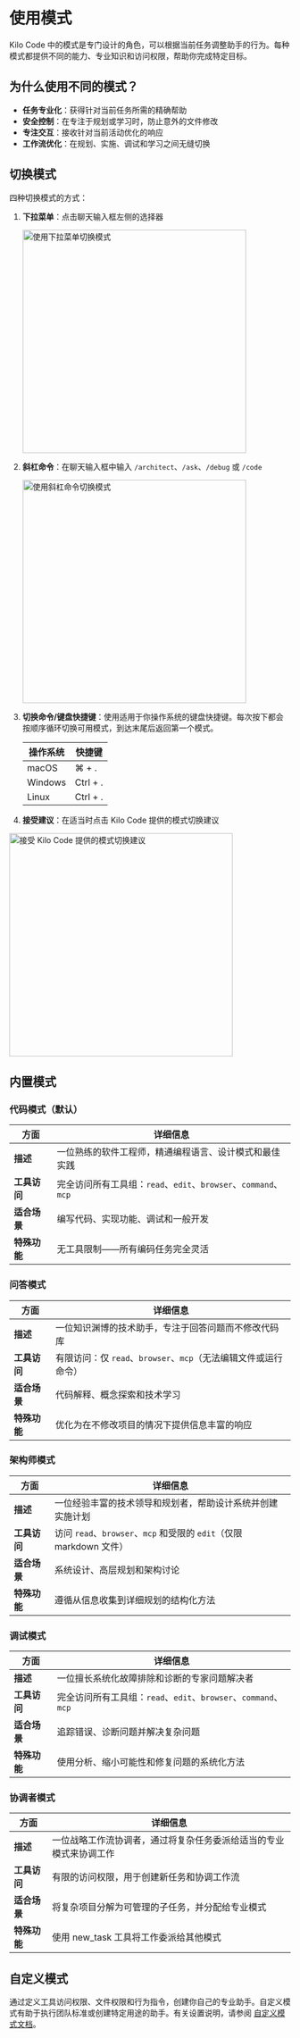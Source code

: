 # 使用模式

Kilo Code 中的模式是专门设计的角色，可以根据当前任务调整助手的行为。每种模式都提供不同的能力、专业知识和访问权限，帮助你完成特定目标。

## 为什么使用不同的模式？

- **任务专业化**：获得针对当前任务所需的精确帮助
- **安全控制**：在专注于规划或学习时，防止意外的文件修改
- **专注交互**：接收针对当前活动优化的响应
- **工作流优化**：在规划、实施、调试和学习之间无缝切换

<YouTubeEmbed
  url="https://youtu.be/cS4vQfX528w"
  caption="解释 Kilo Code 中的不同模式"
/>

## 切换模式

四种切换模式的方式：

1. **下拉菜单**：点击聊天输入框左侧的选择器

    <img src="/docs/img/modes/modes.png" alt="使用下拉菜单切换模式" width="400" />

2. **斜杠命令**：在聊天输入框中输入 `/architect`、`/ask`、`/debug` 或 `/code`

    <img src="/docs/img/modes/modes-1.png" alt="使用斜杠命令切换模式" width="400" />

3. **切换命令/键盘快捷键**：使用适用于你操作系统的键盘快捷键。每次按下都会按顺序循环切换可用模式，到达末尾后返回第一个模式。

    | 操作系统 | 快捷键   |
    | -------- | -------- |
    | macOS    | ⌘ + .    |
    | Windows  | Ctrl + . |
    | Linux    | Ctrl + . |

4. **接受建议**：在适当时点击 Kilo Code 提供的模式切换建议

 <img src="/docs/img/modes/modes-2.png" alt="接受 Kilo Code 提供的模式切换建议" width="400" />

## 内置模式

### 代码模式（默认）

| 方面         | 详细信息                                                        |
| ------------ | --------------------------------------------------------------- |
| **描述**     | 一位熟练的软件工程师，精通编程语言、设计模式和最佳实践          |
| **工具访问** | 完全访问所有工具组：`read`、`edit`、`browser`、`command`、`mcp` |
| **适合场景** | 编写代码、实现功能、调试和一般开发                              |
| **特殊功能** | 无工具限制——所有编码任务完全灵活                                |

### 问答模式

| 方面         | 详细信息                                                        |
| ------------ | --------------------------------------------------------------- |
| **描述**     | 一位知识渊博的技术助手，专注于回答问题而不修改代码库            |
| **工具访问** | 有限访问：仅 `read`、`browser`、`mcp`（无法编辑文件或运行命令） |
| **适合场景** | 代码解释、概念探索和技术学习                                    |
| **特殊功能** | 优化为在不修改项目的情况下提供信息丰富的响应                    |

### 架构师模式

| 方面         | 详细信息                                                            |
| ------------ | ------------------------------------------------------------------- |
| **描述**     | 一位经验丰富的技术领导和规划者，帮助设计系统并创建实施计划          |
| **工具访问** | 访问 `read`、`browser`、`mcp` 和受限的 `edit`（仅限 markdown 文件） |
| **适合场景** | 系统设计、高层规划和架构讨论                                        |
| **特殊功能** | 遵循从信息收集到详细规划的结构化方法                                |

### 调试模式

| 方面         | 详细信息                                                        |
| ------------ | --------------------------------------------------------------- |
| **描述**     | 一位擅长系统化故障排除和诊断的专家问题解决者                    |
| **工具访问** | 完全访问所有工具组：`read`、`edit`、`browser`、`command`、`mcp` |
| **适合场景** | 追踪错误、诊断问题并解决复杂问题                                |
| **特殊功能** | 使用分析、缩小可能性和修复问题的系统化方法                      |

### 协调者模式

| 方面         | 详细信息                                                           |
| ------------ | ------------------------------------------------------------------ |
| **描述**     | 一位战略工作流协调者，通过将复杂任务委派给适当的专业模式来协调工作 |
| **工具访问** | 有限的访问权限，用于创建新任务和协调工作流                         |
| **适合场景** | 将复杂项目分解为可管理的子任务，并分配给专业模式                   |
| **特殊功能** | 使用 new_task 工具将工作委派给其他模式                             |

## 自定义模式

通过定义工具访问权限、文件权限和行为指令，创建你自己的专业助手。自定义模式有助于执行团队标准或创建特定用途的助手。有关设置说明，请参阅 [自定义模式文档](/features/custom-modes)。
